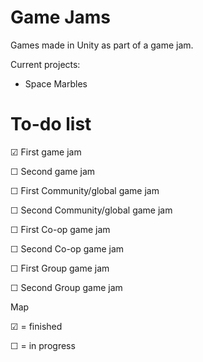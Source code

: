 Game Jams
=========

Games made in Unity as part of a game jam.

Current projects:
- Space Marbles
 

To-do list
==========

&#x2611; First game jam

&#9744; Second game jam

&#9744; First Community/global game jam

&#9744; Second Community/global game jam

&#9744; First Co-op game jam

&#9744; Second Co-op game jam

&#9744; First Group game jam

&#9744; Second Group game jam





Map

&#x2611; = finished

&#9744; = in progress
